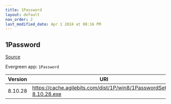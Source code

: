 ```yaml
---
title: 1Password
layout: default
nav_order: 2
last_modified_date: Apr 1 2024 at 08:16 PM
---
```


## 1Password

[Source](https://1password.com/)

Evergreen app: `1Password`

| Version | URI                                                                 |
| ------- | ------------------------------------------------------------------- |
| 8.10.28 | https://cache.agilebits.com/dist/1P/win8/1PasswordSetup-8.10.28.exe |
